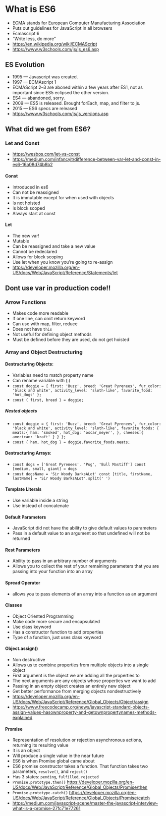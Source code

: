 # What is ES6

- ECMA stands for European Computer Manufacturing Association
- Puts out guidelines for JavaScript in all browsers
- Ecmascript 6
- “Write less, do more”
- <https://en.wikipedia.org/wiki/ECMAScript>
- <https://www.w3schools.com/js/js_es6.asp>

## ES Evolution

- 1995 — Javascript was created.
- 1997 — ECMAscript 1
- ECMAScript 2–3 are aboned within a few years after ES1, not as important since ES5 eclipsed the other version.
- ES4 — abandoned, sorry.
- 2009 — ES5 is released. Brought forEach, map, and filter to js.
- 2015 — ES6 specs are released
- <https://www.w3schools.com/js/js_versions.asp>

## What did we get from ES6?

### Let and Const

- <https://wesbos.com/let-vs-const>
- <https://medium.com/infancyit/difference-between-var-let-and-const-in-es6-16a08d74b8b2>

#### Const

- Introduced in es6
- Can not be reassigned
- It is immutable except for when used with objects
- Is not hoisted
- Is block scoped
- Always start at const

#### Let

- The new var!
- Mutable
- Can be reassigned and take a new value
- Cannot be redeclared
- Allows for block scoping
- Use let when you know you’re going to re-assign
- <https://developer.mozilla.org/en-US/docs/Web/JavaScript/Reference/Statements/let>

## Dont use var in production code!!

### Arrow Functions

- Makes code more readable
- If one line, can omit return keyword
- Can use with map, filter, reduce
- Does not have `this`
- Not useful for defining object methods
- Must be defined before they are used, do not get hoisted

### Array and Object Destructuring

#### Destructuring Objects:

- Variables need to match property name
- Can rename variable with (:)
- `const doggie = {
    first: 'Buzz',
    breed: 'Great Pyrenees',
    fur_color: 'black and white',
    activity_level: 'sloth-like',
    favorite_food: 'hot_dogs'
    };`
- `const { first, breed } = doggie;`

##### Nested objects

- `const doggie = {
 first: 'Buzz',
 breed: 'Great Pyrenees',
 fur_color: 'black and white',
 activity_level: 'sloth-like',
 favorite_foods: {
   meats:{
     ham: 'smoked',
     hot_dog: 'oscar_meyer',
   },
   cheeses:{
     american: 'kraft'
   }
 }
};`
- `const { ham, hot_dog } = doggie.favorite_foods.meats;`

#### Destructuring Arrays:

- `const dogs = ['Great Pyrenees', 'Pug', 'Bull Mastiff']
    const [medium, small, giant] = dogs`
- `const dogsName = 'Sir Woody BarksALot'
    const [title, firstName, lastName] = 'Sir Woody BarksALot'.split(' ')`

#### Template Literals

- Use variable inside a string
- Use instead of concatenate

#### Default Parameters

- JavaScript did not have the ability to give default values to parameters
- Pass in a default value to an argument so that undefined will not be returned

#### Rest Parameters

- Ability to pass in an arbitrary number of arguments
- Allows you to collect the rest of your remaining parameters that you are passing into your function into an array

#### Spread Operator

- allows you to pass elements of an array into a function as an argument

#### Classes

- Object Oriented Programming
- Make code more secure and encapsulated
- Use class keyword
- Has a constructor function to add properties
- Type of a function, just uses class keyword

#### Object.assign()

- Non destructive
- Allows us to combine properties from multiple objects into a single object
- First argument is the object we are adding all the properties to
- The next arguments are any objects whose properties we want to add
- Passing in an empty object creates an entirely new object
- Get better performance from merging objects nondestructively
- <https://developer.mozilla.org/en-US/docs/Web/JavaScript/Reference/Global_Objects/Object/assign>
- <https://www.freecodecamp.org/news/javascript-standard-objects-assign-values-hasownproperty-and-getownpropertynames-methods-explained>

#### Promise

- Representation of resolution or rejection asynchronous actions, returning its resulting value
- It is an object
- Will produce a single value in the near future
- ES6 is when Promise global came about
- ES6 promise constructor takes a function. That function takes two parameters, `resolve()`, and `reject()`
- Has 3 states: `pending`, `fulfilled`, `rejected`
- `Promise.prototype.then()` <https://developer.mozilla.org/en-US/docs/Web/JavaScript/Reference/Global_Objects/Promise/then>
- `Promise.prototype.catch()` <https://developer.mozilla.org/en-US/docs/Web/JavaScript/Reference/Global_Objects/Promise/catch>
- <https://medium.com/javascript-scene/master-the-javascript-interview-what-is-a-promise-27fc71e77261>
